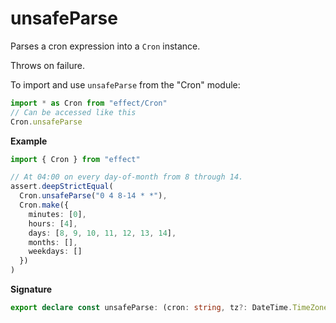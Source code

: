# unsafeParse

Parses a cron expression into a `Cron` instance.

Throws on failure.

To import and use `unsafeParse` from the "Cron" module:

```ts
import * as Cron from "effect/Cron"
// Can be accessed like this
Cron.unsafeParse
```

**Example**

```ts
import { Cron } from "effect"

// At 04:00 on every day-of-month from 8 through 14.
assert.deepStrictEqual(
  Cron.unsafeParse("0 4 8-14 * *"),
  Cron.make({
    minutes: [0],
    hours: [4],
    days: [8, 9, 10, 11, 12, 13, 14],
    months: [],
    weekdays: []
  })
)
```

**Signature**

```ts
export declare const unsafeParse: (cron: string, tz?: DateTime.TimeZone | string) => Cron
```
